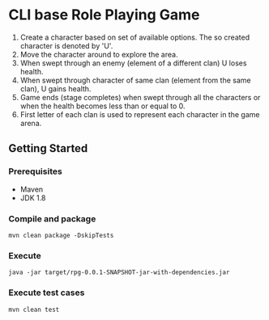 # CLI base Role Playing Game

1) Create a character based on set of available options. The so created character is denoted by 'U'.
2) Move the character around to explore the area.
3) When swept through an enemy (element of a different clan) U loses health.
4) When swept through character of same clan (element from the same clan), U gains health.
5) Game ends (stage completes) when swept through all the characters or when the health becomes less than or equal to 0.
6) First letter of each clan is used to represent each character in the game arena.

## Getting Started

### Prerequisites

- Maven
- JDK 1.8

### Compile and package
```
mvn clean package -DskipTests
```

### Execute  
```
java -jar target/rpg-0.0.1-SNAPSHOT-jar-with-dependencies.jar
```

### Execute test cases
 
```
mvn clean test
```
